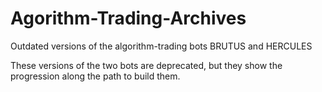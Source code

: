# Agorithm-Trading-Archives
Outdated versions of the algorithm-trading bots BRUTUS and HERCULES

These versions of the two bots are deprecated, but they show the progression along the path to build them.

